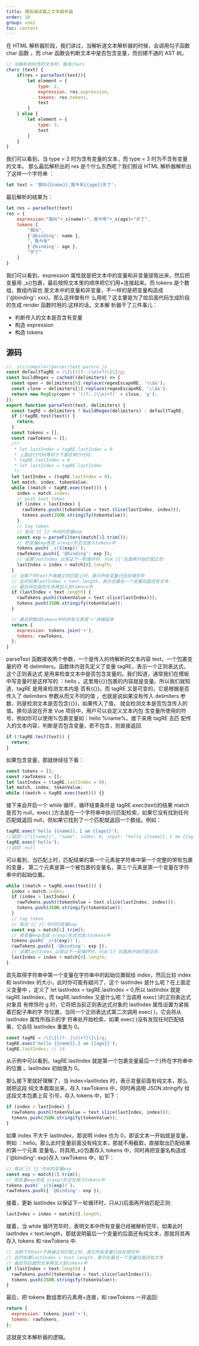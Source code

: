 ```yaml
---
title: 模版编译篇之文本解析器
order: 10
group: vue2
toc: content
---
```


在 HTML 解析器阶段，我们讲过，当解析道文本解析器的时候，会调用勾子函数 char 函数
，而 char 函数会判断文本中是否包含变量，而创建不通的 AST 树。

```js
// 当解析到标签的文本时，触发chars
chars (text) {
    if(res = parseText(text)){
        let element = {
            type: 2,
            expression: res.expression,
            tokens: res.tokens,
            text
        }
    } else {
        let element = {
            type: 3,
            text
        }
    }
}
```

我们可以看到，当 type = 2 时为含有变量的文本，而 type = 3 时为不含有变量的文本。
那么最后解析出的 res 是个什么东西呢？我们假设 HTML 解析器解析出了这样一个字符串
：

```js
let text = '我叫{{name}},我今年{{age}}岁了';
```

最后解析的结果为：

```js
let res = parseText(text)
res = {
    expression:"我叫"+_s(name)+"，我今年"+_s(age)+"岁了",
    tokens:[
        "我叫",
        {'@binding': name },
        "，我今年"
        {'@binding': age },
    	"岁了"
    ]
}
```

我们可以看到，expression 属性就是把文本中的变量和非变量提取出来，然后把变量用
\_s()包裹，最后按照文本里的顺序把它们用+连接起来。而 tokens 是个数组，数组内容也
是文本中的变量和非变量，不一样的是把变量构造成{'@binding': xxx}。那么这样做有什
么用呢？这主要是为了给后面代码生成阶段的生成 render 函数时用的.这样的话，文本解
析器干了三件事儿：

- 判断传入的文本是否含有变量
- 构造 expression
- 构造 tokens

## 源码

```js
//  src/compiler/parser/text-parsre.js
const defaultTagRE = /\{\{((?:.|\n)+?)\}\}/g;
const buildRegex = cached((delimiters) => {
  const open = delimiters[0].replace(regexEscapeRE, '\\$&');
  const close = delimiters[1].replace(regexEscapeRE, '\\$&');
  return new RegExp(open + '((?:.|\\n)+?)' + close, 'g');
});
export function parseText(text, delimiters) {
  const tagRE = delimiters ? buildRegex(delimiters) : defaultTagRE;
  if (!tagRE.test(text)) {
    return;
  }
  const tokens = [];
  const rawTokens = [];
  /**
   * let lastIndex = tagRE.lastIndex = 0
   * 上面这行代码等同于下面这两行代码:
   * tagRE.lastIndex = 0
   * let lastIndex = tagRE.lastIndex
   */
  let lastIndex = (tagRE.lastIndex = 0);
  let match, index, tokenValue;
  while ((match = tagRE.exec(text))) {
    index = match.index;
    // push text token
    if (index > lastIndex) {
      rawTokens.push((tokenValue = text.slice(lastIndex, index)));
      tokens.push(JSON.stringify(tokenValue));
    }
    // tag token
    // 取出'{{ }}'中间的变量exp
    const exp = parseFilters(match[1].trim());
    // 把变量exp改成_s(exp)形式也放入tokens中
    tokens.push(`_s(${exp})`);
    rawTokens.push({ '@binding': exp });
    // 设置lastIndex 以保证下一轮循环时，只从'}}'后面再开始匹配正则
    lastIndex = index + match[0].length;
  }
  // 当剩下的text不再被正则匹配上时，表示所有变量已经处理完毕
  // 此时如果lastIndex < text.length，表示在最后一个变量后面还有文本
  // 最后将后面的文本再加入到tokens中
  if (lastIndex < text.length) {
    rawTokens.push((tokenValue = text.slice(lastIndex)));
    tokens.push(JSON.stringify(tokenValue));
  }

  // 最后把数组tokens中的所有元素用'+'拼接起来
  return {
    expression: tokens.join('+'),
    tokens: rawTokens,
  };
}
```

parseText 函数接收两个参数，一个是传入的待解析的文本内容 text，一个包裹变量的符
号 delimiters。函数体内首先定义了变量 tagRE，表示一个正则表达式。这个正则表达式
是用来检查文本中是否包含变量的。我们知道，通常我们在模板中写变量时是这样写的
：hello 。这里用{{}}包裹的内容就是变量。所以我们就知道，tagRE 是用来检测文本内是
否有{{}}。而 tagRE 又是可变的，它是根据是否传入了 delimiters 参数从而又不同的值
，也就是说如果没有传入 delimiters 参数，则是检测文本是否包含{{}}，如果传入了值，
就会检测文本是否包含传入的值。换句话说在开发 Vue 项目中，用户可以自定义文本内包
含变量所使用的符号，例如你可以使用%包裹变量如：hello %name%。接下来用 tagRE 去匹
配传入的文本内容，判断是否包含变量，若不包含，则直接返回.

```js
if (!tagRE.test(text)) {
  return;
}
```

如果包含变量，那就继续往下看：

```js
const tokens = [];
const rawTokens = [];
let lastIndex = (tagRE.lastIndex = 0);
let match, index, tokenValue;
while ((match = tagRE.exec(text))) {}
```

接下来会开启一个 while 循环，循环结束条件是 tagRE.exec(text)的结果 match 是否为
null，exec( )方法是在一个字符串中执行匹配检索，如果它没有找到任何匹配就返回
null，但如果它找到了一个匹配就返回一个数组。例如：

```js
tagRE.exec('hello {{name}}，I am {{age}}');
//返回：["{{name}}", "name", index: 6, input: "hello {{name}}，I am {{age}}", groups: undefined]
tagRE.exec('hello');
//返回：null
```

可以看到，当匹配上时，匹配结果的第一个元素是字符串中第一个完整的带有包裹的变量，
第二个元素是第一个被包裹的变量名，第三个元素是第一个变量在字符串中的起始位置。

```js
while ((match = tagRE.exec(text))) {
  index = match.index;
  if (index > lastIndex) {
    rawTokens.push((tokenValue = text.slice(lastIndex, index)));
    tokens.push(JSON.stringify(tokenValue));
  }
  // tag token
  // 取出'{{ }}'中间的变量exp
  const exp = match[1].trim();
  // 把变量exp改成_s(exp)形式也放入tokens中
  tokens.push(`_s(${exp})`);
  rawTokens.push({ '@binding': exp });
  // 设置lastIndex 以保证下一轮循环时，只从'}}'后面再开始匹配正则
  lastIndex = index + match[0].length;
}
```

首先取得字符串中第一个变量在字符串中的起始位置赋给 index，然后比较 index 和
lastIndex 的大小，此时你可能有疑问了，这个 lastIndex 是什么呢？在上面定义变量中
，定义了 let lastIndex = tagRE.lastIndex = 0,所以 lastIndex 就是
tagRE.lastIndex，而 tagRE.lastIndex 又是什么呢？当调用 exec( )的正则表达式对象具
有修饰符 g 时，它将把当前正则表达式对象的 lastIndex 属性设置为紧挨着匹配子串的字
符位置，当同一个正则表达式第二次调用 exec( )，它会将从 lastIndex 属性所指示的字
符串处开始检索，如果 exec( )没有发现任何匹配结果，它会将 lastIndex 重置为 0。

```js
const tagRE = /\{\{((?:.|\n)+?)\}\}/g;
tagRE.exec('hello {{name}},I am {{age}}');
tagRE.lastIndex; // 14
```

从示例中可以看到，tagRE.lastIndex 就是第一个包裹变量最后一个}所在字符串中的位置
。lastIndex 初始值为 0。

那么接下里就好理解了，当 index>lastIndex 时，表示变量前面有纯文本，那么就把这段
纯文本截取出来，存入 rawTokens 中，同时再调用 JSON.stringify 给这段文本包裹上双
引号，存入 tokens 中，如下：

```js
if (index > lastIndex) {
  rawTokens.push((tokenValue = text.slice(lastIndex, index)));
  tokens.push(JSON.stringify(tokenValue));
}
```

如果 index 不大于 lastIndex，那说明 index 也为 0，即该文本一开始就是变量，例如
：hello。那么此时变量前面没有纯文本，那就不用截取，直接取出匹配结果的第一个元素
变量名，将其用\_s()包裹存入 tokens 中，同时再把变量名构造成{'@binding': exp}存入
rawTokens 中，如下：

```js
// 取出'{{ }}'中间的变量exp
const exp = match[1].trim();
// 把变量exp改成_s(exp)形式也放入tokens中
tokens.push(`_s(${exp})`);
rawTokens.push({ '@binding': exp });
```

接着，更新 lastIndex 以保证下一轮循环时，只从}}后面再开始匹配正则:

```js
lastIndex = index + match[0].length;
```

接着，当 while 循环完毕时，表明文本中所有变量已经被解析完毕，如果此时 lastIndex
< text.length，那就说明最后一个变量的后面还有纯文本，那就将其再存入 tokens 和
rawTokens 中.

```js
// 当剩下的text不再被正则匹配上时，表示所有变量已经处理完毕
// 此时如果lastIndex < text.length，表示在最后一个变量后面还有文本
// 最后将后面的文本再加入到tokens中
if (lastIndex < text.length) {
  rawTokens.push((tokenValue = text.slice(lastIndex)));
  tokens.push(JSON.stringify(tokenValue));
}
```

最后，把 tokens 数组里的元素用+连接，和 rawTokens 一并返回:

```js
return {
  expression: tokens.join('+'),
  tokens: rawTokens,
};
```

这就是文本解析器的逻辑。

